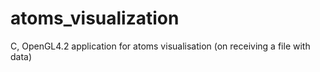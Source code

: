 atoms_visualization
===================

C, OpenGL4.2 application for atoms visualisation (on receiving a file with data)
